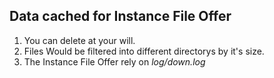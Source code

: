 Data cached for __Instance File Offer__
---
1. You can delete at your will.
2. Files Would be filtered into different directorys by it's size.
3. The Instance File Offer rely on _log/down.log_
